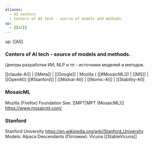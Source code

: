 ```yaml
---
aliases:
  - AI centers
  - Centers of AI tech - source of models and methods.
up:
  - [[AI]]
---
```

up:  [[AI]]
### Centers of AI tech - source of models and methods.
Центры разработки ИИ, NLP и тп - источники моделей и методов.

[[claude-AI]]  |  [[Meta]]  |  [[Google]]  | Mozilla ( [[#MosaicML]])  |  [[MS]]  | [[OpenAI]]
[[#Stanford]]   |  [[Mistral-AI]]  |  [[Nomic-AI]] | [[Stability-AI]]  

### MosaicML
Mozilla (Firefox) Foundation See: [[MPT|MPT (MosaicML)]]
https://www.mosaicml.com/
### Stanford
Stanford University  https://en.wikipedia.org/wiki/Stanford_University
Models: Alpaca
Descendants (Потомки):
Vicuna [[StableVicuna]]





